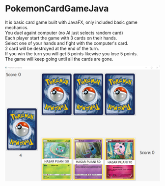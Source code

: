# PokemonCardGameJava
It is basic card game built with JavaFX, only included basic game mechanics.<br />
You duel againt computer (no AI just selects random card)<br />
Each player start the game with 3 cards on their hands.<br />
Select one of your hands and fight with the computer's card.<br />
2 card will be destroyed at the end of the turn.<br />
If you win the turn you will get 5 points likewise you lose 5 points.<br />
The game will keep going until all the cards are gone.<br />

![](screenshot1.png)
